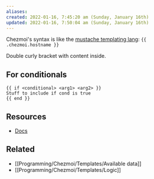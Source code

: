 ```yaml
---
aliases: 
created: 2022-01-16, 7:45:20 am (Sunday, January 16th)
updated: 2022-01-16, 7:50:04 am (Sunday, January 16th)
---
```


Chezmoi's syntax is like the [mustache templating lang](https://mustache.github.io/):
`{{ .chezmoi.hostname }}`

Double curly bracket with content inside.

## For conditionals
```
{{ if <conditional> <arg1> <arg2> }}
Stuff to include if cond is true
{{ end }}
```
## Resources
- [Docs](https://www.chezmoi.io/docs/templating/#template-syntax)

## Related
- [[Programming/Chezmoi/Templates/Available data]]
- [[Programming/Chezmoi/Templates/Logic]]